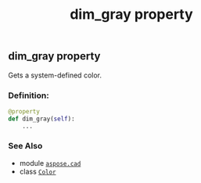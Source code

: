 ﻿---
title: dim_gray property
second_title: Aspose.CAD for Python via .NET API References
description: 
type: docs
weight: 560
url: /python-net/aspose.cad/color/dim_gray/
is_root: false
---

## dim_gray property


Gets a system-defined color.
### Definition:
```python
@property
def dim_gray(self):
    ...
```

### See Also
* module [`aspose.cad`](../../)
* class [`Color`](/cad/python-net/aspose.cad/color)

